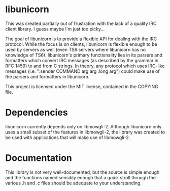 # libunicorn

This was created partially out of frustration with the lack of a quality
IRC client library. I guess maybe I'm just too picky...

The goal of libunicorn is to provide a flexible API for dealing with the
IRC protocol. While the focus is on clients, libunicorn is flexible enough
to be used by servers as well (even TS6 servers where libunicorn has no
knowledge of TS6). libunicorn's primary functionality lies in its parsers
and formatters which convert IRC messages (as described by the grammar
in RFC 1459) to and from C strings. In theory, any protocol which uses
IRC-like messages (i.e. ":sender COMMAND arg arg :long arg") could make
use of the parsers and formatters in libunicorn.

This project is licensed under the MIT license, contained in the COPYING
file.

# Dependencies

libunicorn currently depends only on libmowgli-2. Although libunicorn only
uses a small subset of the features in libmowgli-2, the library was
created to be used with applications that will make use of libmowgli-2.

# Documentation

This library is not very well-documented, but the source is simple enough
and the functions named sensibly enough that a quick stroll through the
various .h and .c files should be adequate to your understanding.
